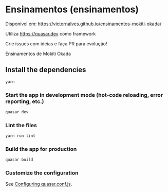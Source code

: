 # Ensinamentos (ensinamentos)

Disponível em: https://victornalves.github.io/ensinamentos-mokiti-okada/

Utiliza https://quasar.dev como framework

Crie issues com ideias e faça PR para evolução!

Ensinamentos de Mokiti Okada

## Install the dependencies
```bash
yarn
```

### Start the app in development mode (hot-code reloading, error reporting, etc.)
```bash
quasar dev
```

### Lint the files
```bash
yarn run lint
```

### Build the app for production
```bash
quasar build
```

### Customize the configuration
See [Configuring quasar.conf.js](https://quasar.dev/quasar-cli/quasar-conf-js).
